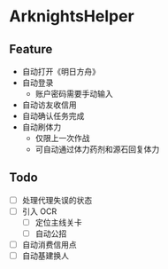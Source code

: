 # ArknightsHelper

## Feature

- 自动打开《明日方舟》
- 自动登录
    - 账户密码需要手动输入
- 自动访友收信用
- 自动确认任务完成
- 自动刷体力
    - 仅限上一次作战
    - 可自动通过体力药剂和源石回复体力

## Todo

- [ ] 处理代理失误的状态
- [ ] 引入 OCR
    - [ ] 定位主线关卡
    - [ ] 自动公招
- [ ] 自动消费信用点
- [ ] 自动基建换人

